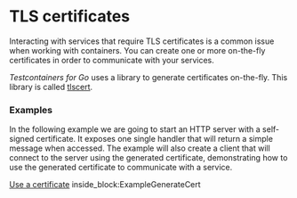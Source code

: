 # TLS certificates

Interacting with services that require TLS certificates is a common issue when working with containers. You can create one or more on-the-fly certificates in order to communicate with your services.

_Testcontainers for Go_ uses a library to generate certificates on-the-fly. This library is called [tlscert](https://github.com/mdelapenya/tlscert).

### Examples

In the following example we are going to start an HTTP server with a self-signed certificate.
It exposes one single handler that will return a simple message when accessed.
The example will also create a client that will connect to the server using the generated certificate,
demonstrating how to use the generated certificate to communicate with a service.

<!--codeinclude-->
[Use a certificate](../../tls/examples_test.go) inside_block:ExampleGenerateCert
<!--/codeinclude-->
